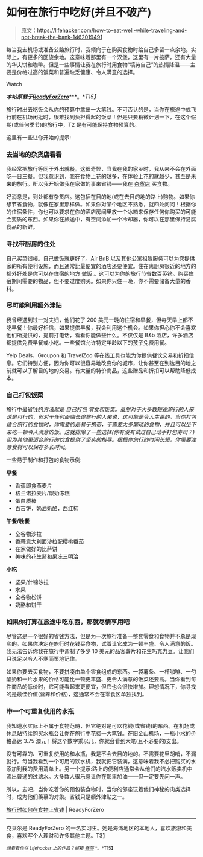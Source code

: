 # 如何在旅行中吃好(并且不破产)

> 原文：<https://lifehacker.com/how-to-eat-well-while-traveling-and-not-break-the-bank-1462019491>

每当我去机场或准备公路旅行时，我倾向于在购买食物时给自己多留一点余地。实际上，有更多的回旋余地。这意味着那里有一个汉堡，这里有一片披萨，还有大量的华夫饼和咖啡。但是一些事情让我在旅行时用食物“犒劳自己”的热情降温——主要是价格过高的饭菜和普遍缺乏健康、令人满意的选择。

Watch

***本帖原载于***[***ReadyForZero***](http://blog.readyforzero.com/how-to-save-money-on-food-while-traveling/)***。**T15】*

旅行时出去吃饭会从你的预算中拿出一大笔钱。不可否认的是，当你在旅途中或飞行前在机场闲逛时，很难找到负担得起的饭菜！但是只要稍微计划一下，在这个假期(或任何季节)的旅行中，T2 是有可能保持食物预算的。

这里有一些让你开始的提示:

### 去当地的杂货店看看

我经常把旅行等同于外出就餐。这很奇怪，当我在我的家乡时，我从来不会在外面吃一日三餐。但我意识到，我在食物上花的越多，在体验上花的就越少，甚至是未来的旅行。所以我开始做我在家做的事来省钱——我在 [杂货店](https://lifehacker.com/how-to-save-money-on-groceries-and-keep-making-awesome-1442877348) 买食物。

好消息是，到处都有杂货店。这包括在目的地(或在去目的地的路上)购物。如果你想节省食物，就像在家里那样做。如果你对某个地区不熟悉，就四处问问！根据你的住宿条件，你也可以要求在你的酒店房间里放一个冰箱来保存任何你购买的可能会变质的东西。如果你在旅途中，有空间添加一个冷却器，你可以在那里保持易腐食品的新鲜。

### 寻找带厨房的住处

自己买菜很棒。自己做饭就更好了。Air BnB 以及其他公寓租赁服务可以为您提供家的所有便利设施，而且通常比最便宜的酒店还要便宜。住在离厨房很近的地方的额外好处是你可以在住宿的地方 [做饭](https://lifehacker.com/how-to-improve-your-home-cooking-with-the-power-of-scie-511405909) 。这可以为你的旅行节省数百英镑。购买住宿期间需要的物品，但不要过度购买。如果你只住一晚，你不需要储备大量的香料。

### 尽可能利用额外津贴

我曾经遇到过一对夫妇，他们花了 200 美元一晚的住宿和早餐，但每天早上都不吃早餐！你最好相信，如果提供早餐，我会利用这个机会。如果你担心你不会喜欢他们所提供的，提前打电话，看看你能做些什么。不仅仅是 B&b 酒店，许多酒店都提供免费早餐或小吃。一些餐馆允许特定年龄以下的孩子免费用餐。

Yelp Deals、Groupon 和 TravelZoo 等在线工具也能为你提供餐饮交易和折扣信息。它们特别方便，因为你可以很容易地改变你的城市，让你甚至在到达目的地之前就可以了解目的地的交易。有大量的特价商品，这些赠品和折扣可以帮助降低成本。

### 自己打包饭菜

旅行中最省钱的*方法就是 [自己打包](https://lifehacker.com/pack-a-better-tastier-lunch-for-one-by-adding-tons-of-5894429) 零食和饭菜。虽然对于大多数短途旅行的人来说是可行的，但对于任何面临长途旅行的人来说，这可能是令人生畏的。当你打包适合旅行的食物时，你需要的是易于携带，不需要太多繁琐的食物，并且可以坐下来吃一顿令人满意的饭。这就排除了一些选择(你有没有试过自己动手打包寿司？)但为其他更适合旅行的饮食提供了坚实的指导。根据你旅行的时间长短，你需要注意食材可以保存多长时间。*

一些易于制作和打包的食物示例:

**早餐**

*   香蕉即食燕麦片
*   格兰诺拉麦片/酸奶冻糕
*   蛋白质棒
*   百吉饼，奶油奶酪，西红柿

**午餐/晚餐**

*   全谷物沙拉
*   香蒜意大利面沙拉配樱桃番茄
*   在家做好的比萨饼
*   美味的花生酱和果冻三明治

**小吃**

*   坚果/什锦沙拉
*   水果
*   全谷物松饼
*   奶酪和饼干

### 如果你打算在旅途中吃东西，那就尽情享用吧

尽管这是一个很好的省钱方法，但是为一次旅行准备一整套零食和食物并不总是现实的。如果你决定在旅行时花钱买食物，试着让它成为一顿丰盛、令人满意的饭。我无法告诉你我在旅行中调制了多少 10 美元的品客薯片和花生巧克力豆。让我们只说足以令人不寒而栗地记住。

如果你要去买食物，不要拼凑由单个零食组成的东西。一袋薯条、一杯咖啡、一勺酸奶和一片水果的价格可能比一顿更丰盛、更令人满意的饭菜还要高。当你看到每件商品的低价时，它可能看起来更便宜，但它也会很快增加。理想情况下，你寻找的是最佳价值(营养和价格)，这通常不会在零食区单独找到。

### 带一个可重复使用的水瓶

我知道水实际上不属于食物范畴，但它绝对是可以花钱(或省钱)的东西。在机场或休息站持续购买水瓶会让你在旅行中花费一大笔钱。在旧金山机场，一瓶小水的价格高达 3.75 澳元！将这个数字乘以几，你就会看到大笔(且不必要的)支出。

没有可靠的、可重复使用的和水瓶，我是不会去目的地的。不需要花里胡哨，不漏就行。每当我看到一个可用的饮水机，我就把它装满，这意味着我不必把购买的水添加到我的费用清单上。另一个提示:路上的便利店通常会从他们的汽水贩卖机中流出普通的过滤水。大多数人很乐意让你在那里加油——但一定要先问一声。

所以，去吧，当你吃着你的预包装食物时，当你的邻座玩着他们神秘的肉类选择时，成为他们羡慕的对象。省钱只是额外津贴之一。

[旅行时如何在食物上省钱](http://blog.readyforzero.com/how-to-save-money-on-food-while-traveling/) | ReadyForZero

* * *

克莱尔是 ReadyForZero 的一名实习生。她是海湾地区的本地人，喜欢旅游和美食，喜欢写个人理财和许多其他主题。T3】

<small>*想看看你在 Lifehacker 上的作品？邮箱*</small> [<small>*泰莎*</small>](https://mail.google.com/mail/?view=cm&fs=1&tf=1&to=tessa@lifehacker.com) <small>*。*T15】</small>